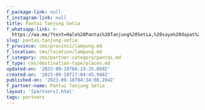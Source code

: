 ```yaml
---
f_package-link: null
f_instagram-link: null
title: Pantai Tanjung Setia
f_whatsapp-link: >-
  https://wa.me/?text=Halo%20Pantai%20Tanjung%20Setia,%20saya%20dapat%20info%20dari%20@loocale.id%20dan%20punya%20pertanyaan
slug: pantai-tanjung-setia
f_province: cms/provinsi/lampung.md
f_location: cms/location/lampung.md
f_category: cms/partner-category/pantai.md
f_type: cms/destination-type/places.md
updated-on: '2023-09-18T04:19:35.889Z'
created-on: '2023-09-10T17:04:45.948Z'
published-on: '2023-09-18T04:34:08.284Z'
f_partner-name: Pantai Tanjung Setia
layout: '[partners].html'
tags: partners
---
```



